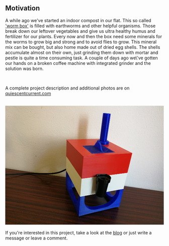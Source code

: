 ## Motivation
<p>A while ago we've started an indoor compost in our flat. This so called <a href=\'https://wurmkiste.at/\'>'worm box'</a> is filled with earthworms and other helpful organisms. Those break down our leftover vegetables and give us ultra healthy humus and fertilizer for our plants. Every now and then the box need some minerals for the worms to grow big and strong and to avoid flies to grow. This mineral mix can be bought, but also home made out of dried egg shells. The shells accumulate almost on their own, just grinding them down with mortar and pestle is quite a time consuming task. A couple of days ago we\'ve gotten our hands on a broken coffee machine with integrated grinder and the solution was born.</p><br>

A complete project description and additional photos are on [quiescentcurrent.com](https://quiescentcurrent.com/blog/post.php?p_id=63)<br><br>

![Photo of the egg mill](https://raw.githubusercontent.com/petl/EggMill/master/photos/IMG_20200502_120836_s.jpg)


If you\'re interested in this project, take a look at the [blog](https://quiescentcurrent.com/blog/post.php?p_id=63) or just write a message or leave a comment.            
